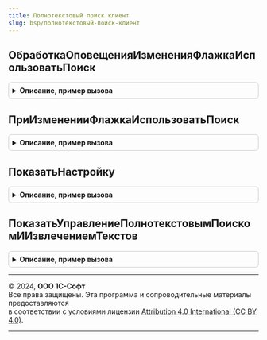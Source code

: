 ```yaml
---
title: Полнотекстовый поиск клиент
slug: bsp/полнотекстовый-поиск-клиент
---
```



## ОбработкаОповещенияИзмененияФлажкаИспользоватьПоиск
<details style="margin: 1em 0; padding: 0.5em; border: 1px solid #ccc; border-radius: 6px;">

<summary style="font-weight: bold; cursor: pointer;">Описание, пример вызова</summary>

```bsl

// Обработчик события ОбработкаОповещения для формы, на которой требуется отобразить флажок использования поиска.
//
// Параметры:
//   ИмяСобытия - Строка - имя события, которое было получено обработчиком события на форме.
//   ИспользоватьПолнотекстовыйПоиск - Число - реквизит, в который будет помещено значение.
//
// Пример:
//	Если ОбщегоНазначенияКлиент.ПодсистемаСуществует("СтандартныеПодсистемы.ПолнотекстовыйПоиск") Тогда
//		МодульПолнотекстовыйПоискКлиент = ОбщегоНазначенияКлиент.ОбщийМодуль("ПолнотекстовыйПоискКлиент");
//		МодульПолнотекстовыйПоискКлиент.ОбработкаОповещенияИзмененияФлажкаИспользоватьПоиск(
//			ИмяСобытия,
//			ИспользоватьПолнотекстовыйПоиск);
//	КонецЕсли;
//
Процедура ОбработкаОповещенияИзмененияФлажкаИспользоватьПоиск(Знач ИмяСобытия, ИспользоватьПолнотекстовыйПоиск) Экспорт
```

Пример вызова
```bsl
ПолнотекстовыйПоискКлиент.ОбработкаОповещенияИзмененияФлажкаИспользоватьПоиск(ИмяСобытия, ИспользоватьПолнотекстовыйПоиск) 
```
</details>

## ПриИзмененииФлажкаИспользоватьПоиск
<details style="margin: 1em 0; padding: 0.5em; border: 1px solid #ccc; border-radius: 6px;">

<summary style="font-weight: bold; cursor: pointer;">Описание, пример вызова</summary>

```bsl

// Обработчик события ПриИзменении для флажка, выполняющего переключение режима полнотекстового поиска.
// Флажок должен быть связан с реквизитом типа Число.
//
// Параметры:
//   ЗначениеФлажкаИспользоватьПоиск - Число - новое значение флажка, которое требуется обработать.
//
// Пример:
//	Если ОбщегоНазначенияКлиент.ПодсистемаСуществует("СтандартныеПодсистемы.ПолнотекстовыйПоиск") Тогда
//		МодульПолнотекстовыйПоискКлиент = ОбщегоНазначенияКлиент.ОбщийМодуль("ПолнотекстовыйПоискКлиент");
//		МодульПолнотекстовыйПоискКлиент.ПриИзмененииФлажкаИспользоватьПоиск(ИспользоватьПолнотекстовыйПоиск);
//	КонецЕсли;
//
Процедура ПриИзмененииФлажкаИспользоватьПоиск(ЗначениеФлажкаИспользоватьПоиск) Экспорт
```

Пример вызова
```bsl
ПолнотекстовыйПоискКлиент.ПриИзмененииФлажкаИспользоватьПоиск(ЗначениеФлажкаИспользоватьПоиск) 
```
</details>

## ПоказатьНастройку
<details style="margin: 1em 0; padding: 0.5em; border: 1px solid #ccc; border-radius: 6px;">

<summary style="font-weight: bold; cursor: pointer;">Описание, пример вызова</summary>

```bsl

// Открывает форму управления полнотекстовым поиском и извлечением текстов.
// Не забудьте команду, выполняющую вызов процедуры,
// установить зависимой от функциональной опции ИспользоватьПолнотекстовыйПоиск.
//
// Пример:
//	Если ОбщегоНазначенияКлиент.ПодсистемаСуществует("СтандартныеПодсистемы.ПолнотекстовыйПоиск") Тогда
//		МодульПолнотекстовыйПоискКлиент = ОбщегоНазначенияКлиент.ОбщийМодуль("ПолнотекстовыйПоискКлиент");
//		МодульПолнотекстовыйПоискКлиент.ПоказатьНастройку();
//	КонецЕсли;
//
Процедура ПоказатьНастройку() Экспорт
```

Пример вызова
```bsl
ПолнотекстовыйПоискКлиент.ПоказатьНастройку() 
```
</details>

## ПоказатьУправлениеПолнотекстовымПоискомИИзвлечениемТекстов
<details style="margin: 1em 0; padding: 0.5em; border: 1px solid #ccc; border-radius: 6px;">

<summary style="font-weight: bold; cursor: pointer;">Описание, пример вызова</summary>

```bsl

// Устарела. Следует использовать ПоказатьНастройку.
// Открывает форму управления полнотекстовым поиском и извлечения текстов.
//
Процедура ПоказатьУправлениеПолнотекстовымПоискомИИзвлечениемТекстов() Экспорт
```

Пример вызова
```bsl
ПолнотекстовыйПоискКлиент.ПоказатьУправлениеПолнотекстовымПоискомИИзвлечениемТекстов() 
```
</details>

---

© 2024, **ООО 1С-Софт**  
Все права защищены. Эта программа и сопроводительные материалы предоставляются  
в соответствии с условиями лицензии [Attribution 4.0 International (CC BY 4.0)](https://creativecommons.org/licenses/by/4.0/legalcode).

---
